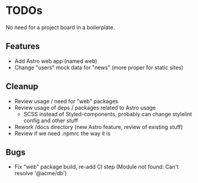 # TODOs

No need for a project board in a boilerplate.

## Features

- Add Astro web app (named web)
- Change "users" mock data for "news" (more proper for static sites)

## Cleanup

- Review usage / need for "web" packages
- Review usage of deps / packages related to Astro usage
  - SCSS instead of Styled-components, probably can change stylelint config and other stuff
- Rework /docs directory (new Astro feature, review of existing stuff)
- Review if we need .npmrc the way it is

## Bugs

- Fix "web" package build, re-add CI step (Module not found: Can't resolve '@acme/db')
